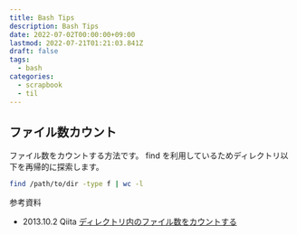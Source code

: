 ```yaml
---
title: Bash Tips
description: Bash Tips
date: 2022-07-02T00:00:00+09:00
lastmod: 2022-07-21T01:21:03.841Z
draft: false
tags:
  - bash
categories:
  - scrapbook
  - til
---
```


## ファイル数カウント

ファイル数をカウントする方法です。
find を利用しているためディレクトリ以下を再帰的に探索します。

```sh
find /path/to/dir -type f | wc -l
```

参考資料

- 2013.10.2 Qiita [ディレクトリ内のファイル数をカウントする][link000]

[link000]: https://qiita.com/stc1988/items/e3a1d7dccafe4ab573fa
